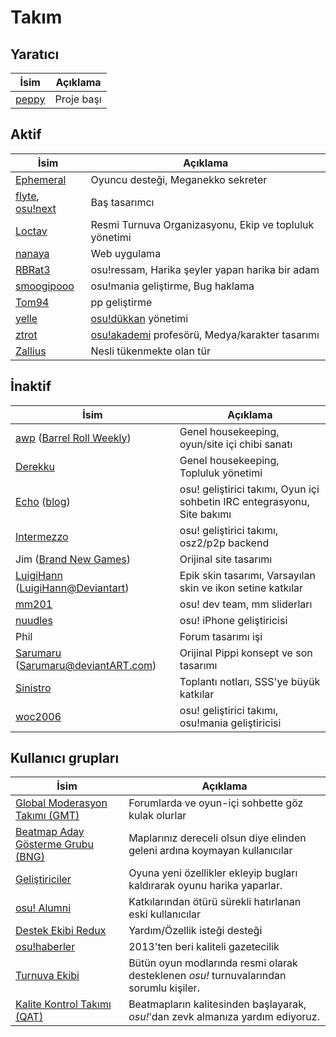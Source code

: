 Takım
========

Yaratıcı
-------

| İsim | Açıklama |
| ---- | ----------- |
| [peppy](https://osu.ppy.sh/u/2) | Proje başı |

Aktif
------

| İsim | Açıklama |
| ---- | ----------- |
| [Ephemeral](https://osu.ppy.sh/u/102335) | Oyuncu desteği, Meganekko sekreter |
| [flyte](https://osu.ppy.sh/u/3103765), [osu!next](https://next.ppy.sh/) | Baş tasarımcı |
| [Loctav](https://osu.ppy.sh/u/71366) | Resmi Turnuva Organizasyonu, Ekip ve topluluk yönetimi |
| [nanaya](https://osu.ppy.sh/u/2387883) | Web uygulama |
| [RBRat3](https://osu.ppy.sh/u/307202) | osu!ressam, Harika şeyler yapan harika bir adam |
| [smoogipooo](https://osu.ppy.sh/u/1040328) | osu!mania geliştirme, Bug haklama |
| [Tom94](https://osu.ppy.sh/u/1857058) | pp geliştirme |
| [yelle](https://osu.ppy.sh/u/4916903) | [osu!dükkan](/wiki/osu!store) yönetimi |
| [ztrot](https://osu.ppy.sh/u/6347) | [osu!akademi](/wiki/Announcements/osu!academy) profesörü, Medya/karakter tasarımı |
| [Zallius](https://osu.ppy.sh/u/55) | Nesli tükenmekte olan tür |

İnaktif
--------

| İsim | Açıklama |
| ---- | ----------- |
| [awp](https://osu.ppy.sh/u/2650) ([Barrel Roll Weekly](http://brw.twinkfish.com/)) | Genel housekeeping, oyun/site içi chibi sanatı |
| [Derekku](https://osu.ppy.sh/u/91341) | Genel housekeeping, Topluluk yönetimi |
| [Echo](https://osu.ppy.sh/u/431) ([blog](http://blog.echo.sh/)) | osu! geliştirici takımı, Oyun içi sohbetin IRC entegrasyonu, Site bakımı |
| [Intermezzo](https://osu.ppy.sh/u/136842) | osu! geliştirici takımı, osz2/p2p backend |
| Jim ([Brand New Games](http://www.bravegamer.com/)) |  Orijinal site tasarımı |
| [LuigiHann](https://osu.ppy.sh/u/1079) ([LuigiHann@Deviantart](https://luigihann.deviantart.com/)) | Epik skin tasarımı, Varsayılan skin ve ikon setine katkılar |
| [mm201](https://osu.ppy.sh/u/30655) | osu! dev team, mm sliderları |
| [nuudles](https://osu.ppy.sh/u/21312) | osu! iPhone geliştiricisi |
| Phil | Forum tasarımı işi |
| [Sarumaru](https://osu.ppy.sh/u/9427)  ([Sarumaru@deviantART.com](https://sarumaru.deviantart.com/)) | Orijinal Pippi konsept ve son tasarımı |
| [Sinistro](https://osu.ppy.sh/u/5530) | Toplantı notları, SSS'ye büyük katkılar |
| [woc2006](https://osu.ppy.sh/u/1105845) | osu! geliştirici takımı, osu!mania geliştiricisi |

Kullanıcı grupları
----------------------

| İsim | Açıklama |
| ---- | ----------- |
| [Global Moderasyon Takımı (GMT)](/wiki/People/Global_Moderation_Team) | Forumlarda ve oyun-içi sohbette göz kulak olurlar |
| [Beatmap Aday Gösterme Grubu (BNG)](/wiki/People/Beatmap_Nomination_Group) | Maplarınız dereceli olsun diye elinden geleni ardına koymayan kullanıcılar |
| [Geliştiriciler](https://osu.ppy.sh/g/11) | Oyuna yeni özellikler ekleyip bugları kaldırarak oyunu harika yaparlar. |
| [osu! Alumni](/wiki/People/osu!_Alumni) | Katkılarından ötürü sürekli hatırlanan eski kullanıcılar |
| [Destek Ekibi Redux](/wiki/People/Support_Team) | Yardım/Özellik isteği desteği |
| [osu!haberler](https://osu.ppy.sh/g/25) | 2013'ten beri kaliteli gazetecilik |
| [Turnuva Ekibi](https://osu.ppy.sh/g/26) | Bütün oyun modlarında resmi olarak desteklenen *osu!* turnuvalarından sorumlu kişiler. |
| [Kalite Kontrol Takımı (QAT)](/wiki/People/Quality_Assurance_Team) | Beatmapların kalitesinden başlayarak, *osu!*'dan zevk almanıza yardım ediyoruz. |
